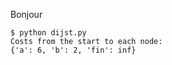 Bonjour

```
$ python dijst.py 
Costs from the start to each node:
{'a': 6, 'b': 2, 'fin': inf}
```
